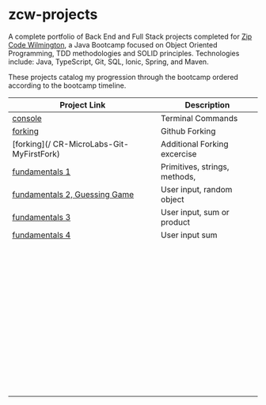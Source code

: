 # zcw-projects
A complete portfolio of Back End and Full Stack projects completed for [Zip Code Wilmington](http://www.zipcodewilmington.com/), a Java Bootcamp focused on Object Oriented Programming, TDD methodologies and SOLID principles. Technologies include: Java, TypeScript, Git, SQL, Ionic, Spring, and Maven.

These projects catalog my progression through the bootcamp ordered according to the bootcamp timeline.

| Project Link                                                 | Description                   |
| ------------------------------------------------------------ | ----------------------------- |
| [console](/CR-MesoLabs-Console)                              | Terminal Commands             |
| [forking]( /Spoon-Knife)                                     | Github Forking                |
| [forking](/ CR-MicroLabs-Git-MyFirstFork)                    | Additional Forking excercise  |
| [fundamentals 1]( CR-MicroLabs-JavaFundamentals-DanDoBetterDrills) | Primitives, strings, methods, |
| [fundamentals 2, Guessing Game]( ZCW-MicroLabs-JavaFundamentals-TooLargeTooSmall) | User input, random object     |
| [fundamentals 3]( ZCW-MicroLabs-JavaFundamentals-SumOrProduct) | User input, sum or product    |
| [fundamentals 4]( )                                          | User input sum                |
|                                                              |                               |
|                                                              |                               |
|                                                              |                               |
|                                                              |                               |
|                                                              |                               |
|                                                              |                               |
|                                                              |                               |
|                                                              |                               |
|                                                              |                               |
|                                                              |                               |
|                                                              |                               |
|                                                              |                               |
|                                                              |                               |
|                                                              |                               |
|                                                              |                               |
|                                                              |                               |
|                                                              |                               |
|                                                              |                               |
|                                                              |                               |
|                                                              |                               |
|                                                              |                               |
|                                                              |                               |
|                                                              |                               |
|                                                              |                               |
|                                                              |                               |
|                                                              |                               |
|                                                              |                               |
|                                                              |                               |
|                                                              |                               |
|                                                              |                               |
|                                                              |                               |
|                                                              |                               |
|                                                              |                               |
|                                                              |                               |
|                                                              |                               |
|                                                              |                               |
|                                                              |                               |
|                                                              |                               |
|                                                              |                               |
|                                                              |                               |
|                                                              |                               |
|                                                              |                               |
|                                                              |                               |
|                                                              |                               |
|                                                              |                               |
|                                                              |                               |
|                                                              |                               |
|                                                              |                               |
|                                                              |                               |
|                                                              |                               |
|                                                              |                               |
|                                                              |                               |

